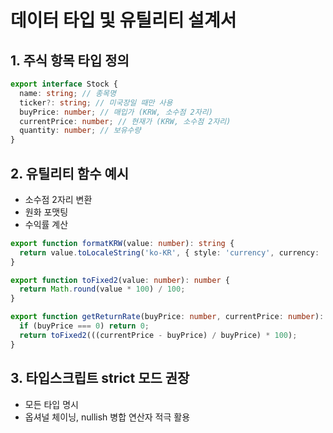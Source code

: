 # 데이터 타입 및 유틸리티 설계서

## 1. 주식 항목 타입 정의

```typescript
export interface Stock {
  name: string; // 종목명
  ticker?: string; // 미국장일 때만 사용
  buyPrice: number; // 매입가 (KRW, 소수점 2자리)
  currentPrice: number; // 현재가 (KRW, 소수점 2자리)
  quantity: number; // 보유수량
}
```

## 2. 유틸리티 함수 예시

- 소수점 2자리 변환
- 원화 포맷팅
- 수익률 계산

```typescript
export function formatKRW(value: number): string {
  return value.toLocaleString('ko-KR', { style: 'currency', currency: 'KRW' });
}

export function toFixed2(value: number): number {
  return Math.round(value * 100) / 100;
}

export function getReturnRate(buyPrice: number, currentPrice: number): number {
  if (buyPrice === 0) return 0;
  return toFixed2(((currentPrice - buyPrice) / buyPrice) * 100);
}
```

## 3. 타입스크립트 strict 모드 권장

- 모든 타입 명시
- 옵셔널 체이닝, nullish 병합 연산자 적극 활용
